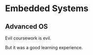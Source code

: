 # Embedded Systems
## Advanced OS

Evil coursework is evil.

But it was a good learning experience.
